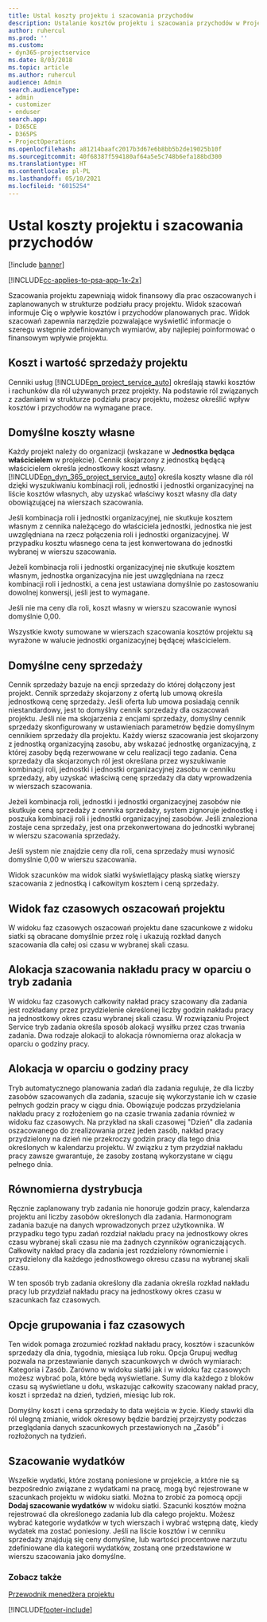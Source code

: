 ```yaml
---
title: Ustal koszty projektu i szacowania przychodów
description: Ustalanie kosztów projektu i szacowania przychodów w Project Service
author: ruhercul
ms.prod: ''
ms.custom:
- dyn365-projectservice
ms.date: 8/03/2018
ms.topic: article
ms.author: ruhercul
audience: Admin
search.audienceType:
- admin
- customizer
- enduser
search.app:
- D365CE
- D365PS
- ProjectOperations
ms.openlocfilehash: a81214baafc2017b3d67e6b8bb5b2de19025b10f
ms.sourcegitcommit: 40f68387f594180af64a5e5c748b6efa188bd300
ms.translationtype: HT
ms.contentlocale: pl-PL
ms.lasthandoff: 05/10/2021
ms.locfileid: "6015254"
---
```

# <a name="determine-project-cost-and-revenue-estimates"></a>Ustal koszty projektu i szacowania przychodów 

[!include [banner](../includes/psa-now-project-operations.md)]

[!INCLUDE[cc-applies-to-psa-app-1x-2x](../includes/cc-applies-to-psa-app-1x-2x.md)]

Szacowania projektu zapewniają widok finansowy dla prac oszacowanych i zaplanowanych w strukturze podziału pracy projektu. Widok szacowań informuje Cię o wpływie kosztów i przychodów planowanych prac. Widok szacowań zapewnia narzędzie pozwalające wyświetlić informacje o szeregu wstępnie zdefiniowanych wymiarów, aby najlepiej poinformować o finansowym wpływie projektu.  
  
## <a name="cost-and-sales-value-of-the-project"></a>Koszt i wartość sprzedaży projektu  
Cenniki usług [!INCLUDE[pn_project_service_auto](../includes/pn-project-service-auto.md)] określają stawki kosztów i rachunków dla ról używanych przez projekty. Na podstawie ról związanych z zadaniami w strukturze podziału pracy projektu, możesz określić wpływ kosztów i przychodów na wymagane prace.  
  
## <a name="cost-price-defaulting"></a>Domyślne koszty własne  
Każdy projekt należy do organizacji (wskazane w **Jednostka będąca właścicielem** w projekcie). Cennik skojarzony z jednostką będącą właścicielem określa jednostkowy koszt własny. [!INCLUDE[pn_dyn_365_project_service_auto](../includes/pn-dyn-365-project-service-auto.md)] określa koszty własne dla ról dzięki wyszukiwaniu kombinacji roli, jednostki i jednostki organizacyjnej na liście kosztów własnych, aby uzyskać właściwy koszt własny dla daty obowiązującej na wierszach szacowania.  
  
Jeśli kombinacja roli i jednostki organizacyjnej, nie skutkuje kosztem własnym z cennika należącego do właściciela jednostki, jednostka nie jest uwzględniana na rzecz połączenia roli i jednostki organizacyjnej. W przypadku kosztu własnego cena ta jest konwertowana do jednostki wybranej w wierszu szacowania.  
  
Jeżeli kombinacja roli i jednostki organizacyjnej nie skutkuje kosztem własnym, jednostka organizacyjna nie jest uwzględniana na rzecz kombinacji roli i jednostki, a cena jest ustawiana domyślnie po zastosowaniu dowolnej konwersji, jeśli jest to wymagane.  
  
 Jeśli nie ma ceny dla roli, koszt własny w wierszu szacowanie wynosi domyślnie 0,00.  
  
 Wszystkie kwoty sumowane w wierszach szacowania kosztów projektu są wyrażone w walucie jednostki organizacyjnej będącej właścicielem.  
  
## <a name="sales-price-defaulting"></a>Domyślne ceny sprzedaży  
Cennik sprzedaży bazuje na encji sprzedaży do której dołączony jest projekt. Cennik sprzedaży skojarzony z ofertą lub umową określa jednostkową cenę sprzedaży. Jeśli oferta lub umowa posiadają cennik niestandardowy, jest to domyślny cennik sprzedaży dla oszacowań projektu. Jeśli nie ma skojarzenia z encjami sprzedaży, domyślny cennik sprzedaży skonfigurowany w ustawieniach parametrów będzie domyślnym cennikiem sprzedaży dla projektu. Każdy wiersz szacowania jest skojarzony z jednostką organizacyjną zasobu, aby wskazać jednostkę organizacyjną, z której zasoby będą rezerwowane w celu realizacji tego zadania. Cena sprzedaży dla skojarzonych ról jest określana przez wyszukiwanie kombinacji roli, jednostki i jednostki organizacyjnej zasobu w cenniku sprzedaży, aby uzyskać właściwą cenę sprzedaży dla daty wprowadzenia w wierszach szacowania.  
  
Jeżeli kombinacja roli, jednostki i jednostki organizacyjnej zasobów nie skutkuje ceną sprzedaży z cennika sprzedaży, system zignoruje jednostkę i poszuka kombinacji roli i jednostki organizacyjnej zasobów. Jeśli znaleziona zostaje cena sprzedaży, jest ona przekonwertowana do jednostki wybranej w wierszu szacowania sprzedaży.  
  
Jeśli system nie znajdzie ceny dla roli, cena sprzedaży musi wynosić domyślnie 0,00 w wierszu szacowania.  
  
Widok szacunków ma widok siatki wyświetlający płaską siatkę wierszy szacowania z jednostką i całkowitym kosztem i ceną sprzedaży.  
  
## <a name="time-phased-view-of-project-estimates"></a>Widok faz czasowych oszacowań projektu  
W widoku faz czasowych oszacowań projektu dane szacunkowe z widoku siatki są obracane domyślnie przez rolę i ukazują rozkład danych szacowania dla całej osi czasu w wybranej skali czasu.  
  
## <a name="effort-estimate-allocation-based-on-task-mode"></a>Alokacja szacowania nakładu pracy w oparciu o tryb zadania  
W widoku faz czasowych całkowity nakład pracy szacowany dla zadania jest rozkładany przez przydzielenie określonej liczby godzin nakładu pracy na jednostkowy okres czasu wybranej skali czasu. W rozwiązaniu Project Service tryb zadania określa sposób alokacji wysiłku przez czas trwania zadania. Dwa rodzaje alokacji to alokacja równomierna oraz alokacja w oparciu o godziny pracy. 
  
## <a name="work-hours-based-allocation"></a>Alokacja w oparciu o godziny pracy  
Tryb automatycznego planowania zadań dla zadania reguluje, że dla liczby zasobów szacowanych dla zadania, szacuje się wykorzystanie ich w czasie pełnych godzin pracy w ciągu dnia. Obowiązuje podczas przydzielania nakładu pracy z rozłożeniem go na czasie trwania zadania również w widoku faz czasowych. Na przykład na skali czasowej "Dzień" dla zadania oszacowanego do zrealizowania przez jeden zasób, nakład pracy przydzielony na dzień nie przekroczy godzin pracy dla tego dnia określonych w kalendarzu projektu. W związku z tym przydział nakładu pracy zawsze gwarantuje, że zasoby zostaną wykorzystane w ciągu pełnego dnia.  
  
## <a name="even-distribution"></a>Równomierna dystrybucja  
Ręcznie zaplanowany tryb zadania nie honoruje godzin pracy, kalendarza projektu ani liczby zasobów określonych dla zadania. Harmonogram zadania bazuje na danych wprowadzonych przez użytkownika. W przypadku tego typu zadań rozdział nakładu pracy na jednostkowy okres czasu wybranej skali czasu nie ma żadnych czynników ograniczających. Całkowity nakład pracy dla zadania jest rozdzielony równomiernie i przydzielony dla każdego jednostkowego okresu czasu na wybranej skali czasu.  
  
W ten sposób tryb zadania określony dla zadania określa rozkład nakładu pracy lub przydział nakładu pracy na jednostkowy okres czasu w szacunkach faz czasowych.  
  
## <a name="grouping-and-time-phasing-options"></a>Opcje grupowania i faz czasowych  
Ten widok pomaga zrozumieć rozkład nakładu pracy, kosztów i szacunków sprzedaży dla dnia, tygodnia, miesiąca lub roku. Opcja Grupuj według pozwala na przestawianie danych szacunkowych w dwóch wymiarach: Kategoria i Zasób. Zarówno w widoku siatki jak i w widoku faz czasowych możesz wybrać pola, które będą wyświetlane. Sumy dla każdego z bloków czasu są wyświetlane u dołu, wskazując całkowity szacowany nakład pracy, koszt i sprzedaż na dzień, tydzień, miesiąc lub rok.  
  
Domyślny koszt i cena sprzedaży to data wejścia w życie. Kiedy stawki dla ról ulegną zmianie, widok okresowy będzie bardziej przejrzysty podczas przeglądania danych szacunkowych przestawionych na „Zasób” i rozłożonych na tydzień.  
  
## <a name="expense-estimates"></a>Szacowanie wydatków  
Wszelkie wydatki, które zostaną poniesione w projekcie, a które nie są bezpośrednio związane z wydatkami na pracę, mogą być rejestrowane w szacunkach projektu w widoku siatki. Można to zrobić za pomocą opcji **Dodaj szacowanie wydatków** w widoku siatki. Szacunki kosztów można rejestrować dla określonego zadania lub dla całego projektu. Możesz wybrać kategorie wydatków w tych wierszach i wybrać wstępną datę, kiedy wydatek ma zostać poniesiony. Jeśli na liście kosztów i w cenniku sprzedaży znajdują się ceny domyślne, lub wartości procentowe narzutu zdefiniowane dla kategorii wydatków, zostaną one przedstawione w wierszu szacowania jako domyślne.  
  
### <a name="see-also"></a>Zobacz także  
 [Przewodnik menedżera projektu](../psa/project-manager-guide.md)


[!INCLUDE[footer-include](../includes/footer-banner.md)]